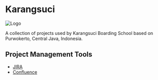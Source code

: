 
# Karangsuci


![Logo](https://dashboard-dev.karangsuci.com/static/media/KarangsuciLogo.14725a8c.png)



A collection of projects used by Karangsuci Boarding School based on Purwokerto, Central Java, Indonesia.
## Project Management Tools

 - [JIRA](https://dashboard-dev.karangsuci.com/static/media/KarangsuciLogo.14725a8c.png)
 - [Confluence](https://karangsuciproject.atlassian.net/wiki)


